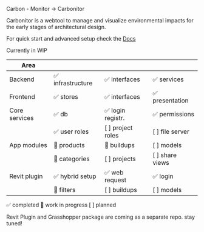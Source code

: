 Carbon - Monitor -> Carbonitor

Carbonitor is a webtool to manage and visualize environmental impacts for the early stages of architectural design.

For quick start and advanced setup check the [Docs](https://henn-ds.notion.site/Carbonitor-181a548c20b180718c16fd1225d40ec0?pvs=4)

Currently in WIP

|      Area      |                |                |                |
|----------------|----------------|----------------|----------------|
| Backend        | ✅ infrastructure  |✅ interfaces  |✅ services     |
| Frontend       | ✅ stores         |✅ interfaces  |✅ presentation |
| Core services  | ✅ db           |✅ login registr. |✅ permissions |
|                | ✅ user roles     |[ ] project roles  |[ ] file server     |
| App modules    | 🚧 products        | 🚧 buildups    |[ ] models          |
|                | 🚧 categories      |[ ] projects       |[ ] share views     |
| Revit plugin   | ✅ hybrid setup    |✅ web request   |✅ login       |
|                | 🚧 filters         |[ ] buildups       |[ ] models          |

✅ completed
🚧 work in progress
[ ] planned

Revit Plugin and Grasshopper package are coming as a separate repo. stay tuned!
